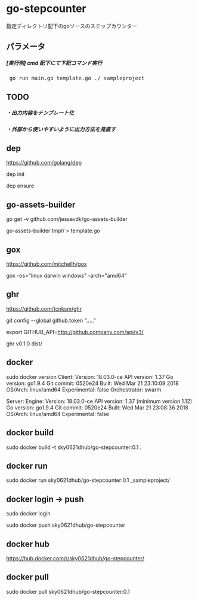 # go-stepcounter

指定ディレクトリ配下のgoソースのステップカウンター

## パラメータ

##### [実行例] cmd 配下にて下記コマンド実行

<pre> go run main.go template.go ./_sampleproject </pre>

## TODO
 
##### ・出力内容をテンプレート化

##### ・外部から使いやすいように出力方法を見直す

## dep

https://github.com/golang/dep

dep init

dep ensure

## go-assets-builder

go get -v github.com/jessevdk/go-assets-builder

go-assets-builder tmpl/ > template.go

## gox

https://github.com/mitchellh/gox

gox -os="linux darwin windows" -arch="amd64"

## ghr

https://github.com/tcnksm/ghr

git config --global github.token "....."

export GITHUB_API=http://github.company.com/api/v3/

ghr v0.1.0 dist/

## docker

sudo docker version
Client:
 Version:	18.03.0-ce
 API version:	1.37
 Go version:	go1.9.4
 Git commit:	0520e24
 Built:	Wed Mar 21 23:10:09 2018
 OS/Arch:	linux/amd64
 Experimental:	false
 Orchestrator:	swarm

Server:
 Engine:
  Version:	18.03.0-ce
  API version:	1.37 (minimum version 1.12)
  Go version:	go1.9.4
  Git commit:	0520e24
  Built:	Wed Mar 21 23:08:36 2018
  OS/Arch:	linux/amd64
  Experimental:	false

## docker build

sudo docker build -t sky0621dhub/go-stepcounter:0.1 .

## docker run

sudo docker run sky0621dhub/go-stepcounter:0.1 _sampleproject/

## docker login -> push

sudo docker login

sudo docker push sky0621dhub/go-stepcounter

## docker hub

https://hub.docker.com/r/sky0621dhub/go-stepcounter/

## docker pull

sudo docker pull sky0621dhub/go-stepcounter:0.1
